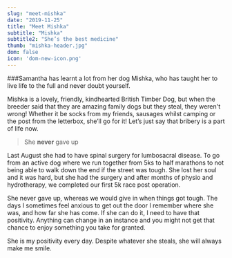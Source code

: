 ```yaml
---
slug: "meet-mishka"
date: "2019-11-25"
title: "Meet Mishka"
subtitle: "Mishka"
subtitle2: "She’s the best medicine"
thumb: "mishka-header.jpg"
dom: false
icon: 'dom-new-icon.png'
---
```


###Samantha has learnt a lot from her dog Mishka, who has taught her to live life to the full and never doubt yourself. 

Mishka is a lovely, friendly, kindhearted British Timber Dog, but when the breeder said that they are amazing family dogs but they steal, they weren't wrong! Whether it be socks from my friends, sausages whilst camping or the post from the letterbox, she’ll go for it! Let’s just say that bribery is a part of life now.

> She **never** gave up

Last August she had to have spinal surgery for lumbosacral disease. To go from an active dog where we run together from 5ks to half marathons to not being able to walk down the end if the street was tough. She lost her soul and it was hard, but she had the surgery and after months of physio and hydrotherapy, we completed our first 5k race post operation. 

She never gave up, whereas we would give in when things got tough. The days I sometimes feel anxious to get out the door I remember where she was, and how far she has come. If she can do it, I need to have that positivity. Anything can change in an instance and you might not get that chance to enjoy something you take for granted. 

She is my positivity every day. Despite whatever she steals, she will always make me smile.
